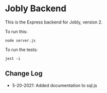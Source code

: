 # Jobly Backend

This is the Express backend for Jobly, version 2.

To run this:

    node server.js

To run the tests:

    jest -i

## Change Log

-   5-20-2021: Added documentation to sql.js
